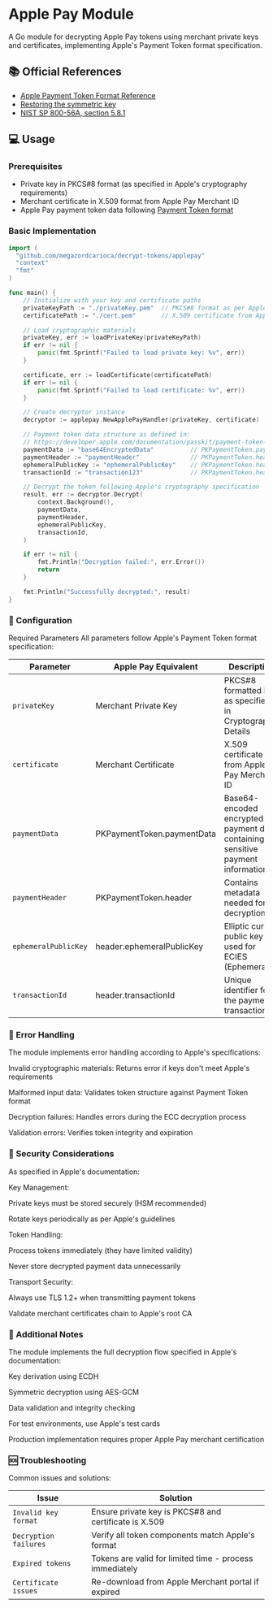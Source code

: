 # Apple Pay Module

A Go module for decrypting Apple Pay tokens using merchant private keys and certificates, implementing Apple's Payment Token format specification.

## 📚 Official References
- [Apple Payment Token Format Reference](https://developer.apple.com/documentation/passkit/payment-token-format-reference)
- [Restoring the symmetric key](https://developer.apple.com/documentation/PassKit/restoring-the-symmetric-key)
- [NIST SP 800-56A, section 5.8.1](https://nvlpubs.nist.gov/nistpubs/SpecialPublications/NIST.SP.800-56Ar3.pdf)

## 💻 Usage

### Prerequisites
- Private key in PKCS#8 format (as specified in Apple's cryptography requirements)
- Merchant certificate in X.509 format from Apple Pay Merchant ID
- Apple Pay payment token data following [Payment Token format](https://developer.apple.com/documentation/passkit/payment-token-format-reference)

### Basic Implementation

```go
import (
  "github.com/megazordcarioca/decrypt-tokens/applepay"
  "context"
  "fmt"
)

func main() {
    // Initialize with your key and certificate paths
    privateKeyPath := "./privateKey.pem"  // PKCS#8 format as per Apple requirements
    certificatePath := "./cert.pem"       // X.509 certificate from Apple Pay Merchant ID

    // Load cryptographic materials
    privateKey, err := loadPrivateKey(privateKeyPath)
    if err != nil {
        panic(fmt.Sprintf("Failed to load private key: %v", err))
    }

    certificate, err := loadCertificate(certificatePath)
    if err != nil {
        panic(fmt.Sprintf("Failed to load certificate: %v", err))
    }

    // Create decryptor instance
    decryptor := applepay.NewApplePayHandler(privateKey, certificate)

    // Payment token data structure as defined in:
    // https://developer.apple.com/documentation/passkit/payment-token-format-reference
    paymentData := "base64EncryptedData"          // PKPaymentToken.paymentData
    paymentHeader := "paymentHeader"              // PKPaymentToken.header
    ephemeralPublicKey := "ephemeralPublicKey"    // PKPaymentToken.header.ephemeralPublicKey
    transactionId := "transaction123"             // PKPaymentToken.header.transactionId

    // Decrypt the token following Apple's cryptography specification
    result, err := decryptor.Decrypt(
        context.Background(),
        paymentData,
        paymentHeader,
        ephemeralPublicKey,
        transactionId,
    )

    if err != nil {
        fmt.Println("Decryption failed:", err.Error())
        return
    }

    fmt.Println("Successfully decrypted:", result)
}
```
### 🔧 Configuration
Required Parameters
All parameters follow Apple's Payment Token format specification:

| Parameter           | Apple Pay Equivalent             | Description                                                        |
|---------------------|----------------------------------|--------------------------------------------------------------------|
| ```privateKey```          | Merchant Private Key             | PKCS#8 formatted key as specified in Cryptographic Details         |
| ```certificate```         | Merchant Certificate             | X.509 certificate from Apple Pay Merchant ID                          |
| ```paymentData```         | PKPaymentToken.paymentData       | Base64-encoded encrypted payment data containing sensitive payment information |
| ```paymentHeader```       | PKPaymentToken.header            | Contains metadata needed for decryption                            |
| ```ephemeralPublicKey```  | header.ephemeralPublicKey        | Elliptic curve public key used for ECIES (Ephemeral)               |
| ```transactionId```       | header.transactionId             | Unique identifier for the payment transaction                      |

### 🚨 Error Handling

The module implements error handling according to Apple's specifications:

Invalid cryptographic materials: Returns error if keys don't meet Apple's requirements

Malformed input data: Validates token structure against Payment Token format

Decryption failures: Handles errors during the ECC decryption process

Validation errors: Verifies token integrity and expiration

### 🔐 Security Considerations

As specified in Apple's documentation:

Key Management:

Private keys must be stored securely (HSM recommended)

Rotate keys periodically as per Apple's guidelines

Token Handling:

Process tokens immediately (they have limited validity)

Never store decrypted payment data unnecessarily

Transport Security:

Always use TLS 1.2+ when transmitting payment tokens

Validate merchant certificates chain to Apple's root CA

### 📝 Additional Notes

The module implements the full decryption flow specified in Apple's documentation:

Key derivation using ECDH

Symmetric decryption using AES-GCM

Data validation and integrity checking

For test environments, use Apple's test cards

Production implementation requires proper Apple Pay merchant certification

### 🆘 Troubleshooting

Common issues and solutions:

| Issue                | Solution                                                        |
|----------------------|-----------------------------------------------------------------|
| ```Invalid key format```   | Ensure private key is PKCS#8 and certificate is X.509           |
| ```Decryption failures```  | Verify all token components match Apple's format                |
| ```Expired tokens```       | Tokens are valid for limited time - process immediately         |
| ```Certificate issues```   | Re-download from Apple Merchant portal if expired               |